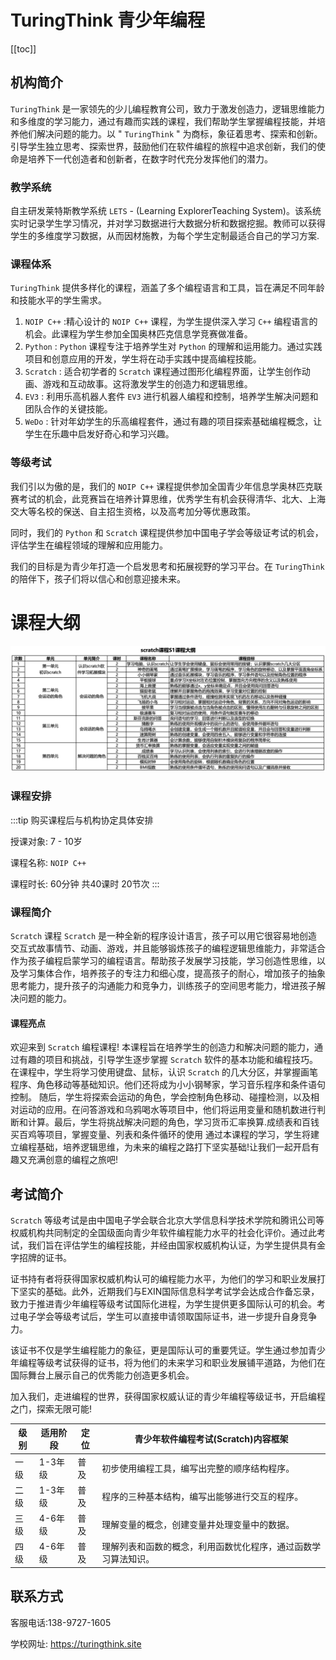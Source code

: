 # TuringThink 青少年编程

[[toc]]

## 机构简介

 `TuringThink` 是一家领先的少儿编程教育公司，致力于激发创造力，逻辑思维能力和多维度的学习能力，通过有趣而实践的课程，我们帮助学生掌握编程技能，并培养他们解决问题的能力。以 " `TuringThink` " 为商标，象征着思考、探索和创新。引导学生独立思考、探索世界，鼓励他们在软件编程的旅程中追求创新，我们的使命是培养下一代创造者和创新者，在数字时代充分发挥他们的潜力。

### 教学系统

自主研发莱特斯教学系统 `LETS` - (Learning ExplorerTeaching System)。该系统实时记录学生学习情况，并对学习数据进行大数据分析和数据挖掘。教师可以获得学生的多维度学习数据，从而因材施教，为每个学生定制最适合自己的学习方案.

### 课程体系

`TuringThink` 提供多样化的课程，涵盖了多个编程语言和工具，旨在满足不同年龄和技能水平的学生需求。

1. `NOIP C++` :精心设计的 `NOIP C++` 课程，为学生提供深入学习 `C++` 编程语言的机会。此课程为学生参加全国奥林匹克信息学竞赛做准备。
2. `Python` : `Python` 课程专注于培养学生对 `Python` 的理解和运用能力。通过实践项目和创意应用的开发，学生将在动手实践中提高编程技能。
3. `Scratch` : 适合初学者的 `Scratch` 课程通过图形化编程界面，让学生创作动画、游戏和互动故事。这将激发学生的创造力和逻辑思维。
4. `EV3` : 利用乐高机器人套件 `EV3` 进行机器人编程和控制，培养学生解决问题和团队合作的关键技能。
5. `WeDo` : 针对年幼学生的乐高编程套件，通过有趣的项目探索基础编程概念，让学生在乐趣中启发好奇心和学习兴趣。

### 等级考试

我们引以为傲的是，我们的 `NOIP C++` 课程提供参加全国青少年信息学奥林匹克联赛考试的机会，此竞赛旨在培养计算思维，优秀学生有机会获得清华、北大、上海交大等名校的保送、自主招生资格，以及高考加分等优惠政策。

同时，我们的 `Python` 和 `Scratch` 课程提供参加中国电子学会等级证考试的机会，评估学生在编程领域的理解和应用能力。

我们的目标是为青少年打造一个启发思考和拓展视野的学习平台。在 `TuringThink` 的陪伴下，孩子们将以信心和创意迎接未来。


# 课程大纲

![](/images/kidsedu/scratch.png)

### 课程安排

:::tip
购买课程后与机构协定具体安排

授课对象: 7 - 10岁

课程名称:  `NOIP C++` 

课程时长: 60分钟 共40课时 20节次
:::

### 课程简介

 `Scratch` 课程 `Scratch` 是一种全新的程序设计语言，孩子可以用它很容易地创造交互式故事情节、动画、游戏，并且能够锻炼孩子的编程逻辑思维能力，非常适合作为孩子编程启蒙学习的编程语言。帮助孩子发展学习技能，学习创造性思维，以及学习集体合作，培养孩子的专注力和细心度，提高孩子的耐心，增加孩子的抽象思考能力，提升孩子的沟通能力和竞争力，训练孩子的空间思考能力，增进孩子解决问题的能力。

#### 课程亮点

欢迎来到  `Scratch`  编程课程!
本课程旨在培养学生的创造力和解决问题的能力，通过有趣的项目和挑战，引导学生逐步掌握  `Scratch`  软件的基本功能和编程技巧。
在课程中，学生将学习使用键盘、鼠标，认识 `Scratch`  的几大分区，并掌握画笔程序、角色移动等基础知识。他们还将成为小小钢琴家，学习音乐程序和条件语句控制。
随后，学生将探索会运动的角色，学会控制角色移动、碰撞检测，以及相对运动的应用。在问答游戏和乌鸦喝水等项目中，他们将运用变量和随机数进行判断和计算。最后，学生将挑战解决问题的角色，学习货币汇率换算.成绩表和百钱买百鸡等项目，掌握变量、列表和条件循环的使用
通过本课程的学习，学生将建立编程基础，培养逻辑思维，为未来的编程之路打下坚实基础!让我们一起开启有趣又充满创意的编程之旅吧!


## 考试简介

 `Scratch` 等级考试是由中国电子学会联合北京大学信息科学技术学院和腾讯公司等权威机构共同制定的全国级面向青少年软件编程能力水平的社会化评价。通过此考试，我们旨在评估学生的编程技能，并经由国家权威机构认证，为学生提供具有金字招牌的证书。

证书持有者将获得国家权威机构认可的编程能力水平，为他们的学习和职业发展打下坚实的基础。此外，近期我们与EXIN国际信息科学考试学会达成合作备忘录，致力于推进青少年编程等级考试国际化进程，为学生提供更多国际认可的机会。考过电子学会等级考试后，学生可以直接申请领取国际证书，进一步提升自身竞争力。

该证书不仅是学生编程能力的象征，更是国际认可的重要凭证。学生通过参加青少年编程等级考试获得的证书，将为他们的未来学习和职业发展铺平道路，为他们在国际舞台上展示自己的优秀能力创造更多机会。

加入我们，走进编程的世界，获得国家权威认证的青少年编程等级证书，开启编程之门，探索无限可能!



级别 | 适用阶段 | 定位 | 青少年软件编程考试(Scratch)内容框架
----|---------|-----|-------------------------------
一级|1-3年级| 普及 | 初步使用编程工具，编写出完整的顺序结构程序。
二级|1-3年级| 普及 | 程序的三种基本结构，编写出能够进行交互的程序。
三级|4-6年级| 普及 | 理解变量的概念，创建变量井处理变量中的数据。
四级|4-6年级| 普及 | 理解列表和函数的概念，利用函数忧化程序，通过函数学习算法知识。


## 联系方式

客服电话:138-9727-1605

学校网址: https://turingthink.site
